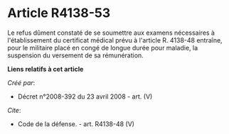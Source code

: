 # Article R4138-53

Le refus dûment constaté de se soumettre aux examens nécessaires à l'établissement du certificat médical prévu à l'article R.
4138-48 entraîne, pour le militaire placé en congé de longue durée pour maladie, la suspension du versement de sa
rémunération.

**Liens relatifs à cet article**

_Créé par_:

  - Décret n°2008-392 du 23 avril 2008 - art. (V)

_Cite_:

  - Code de la défense. - art. R4138-48 (V)
